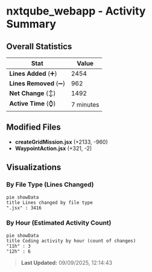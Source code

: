 # nxtqube_webapp - Activity Summary 

## Overall Statistics

| Stat                   | Value                                                             |
| ---------------------- | ----------------------------------------------------------------- |
| **Lines Added** (➕)   | 2454                                          |
| **Lines Removed** (➖) | 962                                        |
| **Net Change** (↕)    | 1492                |
| **Active Time** (⌚)   | 7 minutes |


## Modified Files
- **createGridMission.jsx** (+2133, -960)
- **WaypointAction.jsx** (+321, -2)

## Visualizations

### By File Type (Lines Changed)

```mermaid
pie showData
title Lines changed by file type
".jsx" : 3416
```

### By Hour (Estimated Activity Count)

```mermaid
pie showData
title Coding activity by hour (count of changes)
"11h" : 3
"12h" : 6
```


> **Last Updated:** 09/09/2025, 12:14:43